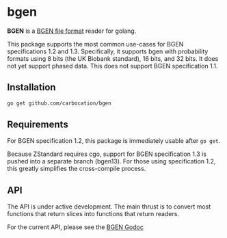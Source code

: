# bgen

**BGEN** is a [BGEN file format](http://www.well.ox.ac.uk/~gav/bgen_format/) reader for golang.

This package supports the most common use-cases for BGEN specifications 1.2 and 1.3. Specifically, it supports bgen with probability formats using 8 bits (the UK Biobank standard), 16 bits, and 32 bits. It does not yet support phased data. This does not support BGEN specification 1.1.

## Installation
```bash
go get github.com/carbocation/bgen
```

## Requirements
For BGEN specification 1.2, this package is immediately usable after `go get`. 

Because ZStandard requires cgo, support for BGEN specification 1.3 is pushed into a separate branch (bgen13). For those using specification 1.2, this greatly simplifies the cross-compile process.

## API
The API is under active development. The main thrust is to convert most functions that return slices into functions that return readers.

For the current API, please see the [BGEN Godoc](https://godoc.org/github.com/carbocation/bgen)
